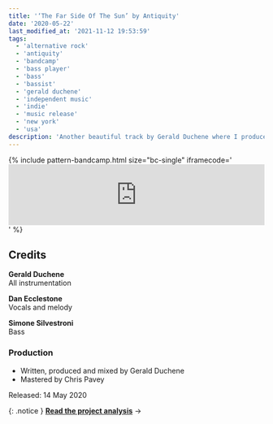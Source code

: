 ```yaml
---
title: '‘The Far Side Of The Sun’ by Antiquity'
date: '2020-05-22'
last_modified_at: '2021-11-12 19:53:59'
tags:
  - 'alternative rock'
  - 'antiquity'
  - 'bandcamp'
  - 'bass player'
  - 'bass'
  - 'bassist'
  - 'gerald duchene'
  - 'independent music'
  - 'indie'
  - 'music release'
  - 'new york'
  - 'usa'
description: 'Another beautiful track by Gerald Duchene where I produced one of my most sumptuous fretless bass ever.'
---
```

{% include pattern-bandcamp.html size="bc-single" iframecode='<iframe style="border: 0; width: 100%; height: 120px;" src="https://bandcamp.com/EmbeddedPlayer/track=2478609134/size=large/bgcol=ffffff/linkcol=333333/tracklist=false/artwork=small/transparent=true/"><a href="https://sessions.antiquity-music.com/track/the-far-side-of-the-sun">The Far Side Of The Sun by Antiquity</a></iframe>' %}

## Credits

**Gerald Duchene**<br>
All instrumentation

**Dan Ecclestone**<br>
Vocals and melody

**Simone Silvestroni**<br>
Bass

### Production

- Written, produced and mixed by Gerald Duchene
- Mastered by Chris Pavey

Released: 14 May 2020

{: .notice }
[**Read the project analysis**](/work/music-production/producing-bass-remotely/)&nbsp;→